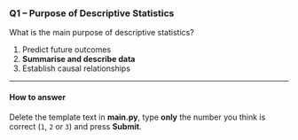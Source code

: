 ### Q1 – Purpose of Descriptive Statistics

What is the main purpose of descriptive statistics?

1. Predict future outcomes  
2. **Summarise and describe data**  
3. Establish causal relationships  

---

#### How to answer

Delete the template text in **main.py**, type **only** the number you think
is correct (`1`, `2` or `3`) and press **Submit**.
